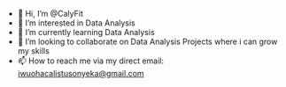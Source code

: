 - 👋 Hi, I’m @CalyFit
- 👀 I’m interested in Data Analysis
- 🌱 I’m currently learning Data Analysis
- 💞️ I’m looking to collaborate on Data Analysis Projects where i can grow my skills 
- 📫 How to reach me via my direct email: iwuohacalistusonyeka@gmail.com

<!---
CalyFit/CalyFit is a ✨ special ✨ repository because its `README.md` (this file) appears on your GitHub profile.
You can click the Preview link to take a look at your changes.
--->
